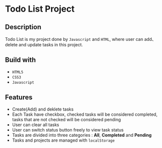 # Todo List Project

## Description

Todo List is my project  done by `Javascript` and `HTML`,  where user can add、delete and update tasks in this project.



## Build with

- `HTML5`
- `CSS3`
- `Javascript` 

## Features

- Create(Add) and deklete tasks
- Each Task have checkbox, checked tasks will be considered completed, tasks that are not checked will be considered pending
- User can clear all tasks
- User can switch status button freely to view task status
- Tasks are divided into three categories : **All**, **Completed** and **Pending**
- Tasks and projects are managed with `localStorage`

